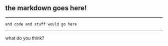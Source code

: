 ## the markdown goes here!

---


    and code and stuff would go here


---



what do you think?  



